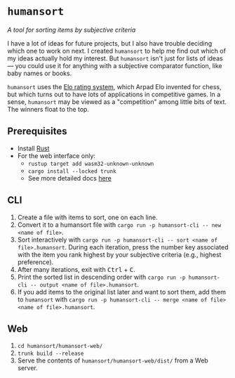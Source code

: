 # `humansort`

*A tool for sorting items by subjective criteria*

I have a lot of ideas for future projects, but I also have trouble deciding
which one to work on next. I created `humansort` to help me find out which of my
ideas actually hold my interest. But `humansort` isn't just for lists of ideas —
you could use it for anything with a subjective comparator function, like baby
names or books.

`humansort` uses the [Elo rating system][elo], which Arpad Elo invented for
chess, but which turns out to have lots of applications in competitive games. In
a sense, `humansort` may be viewed as a "competition" among little bits of text.
The winners float to the top.

[elo]: https://en.wikipedia.org/wiki/Elo_rating_system

## Prerequisites

- Install [Rust](https://rustup.rs/)
- For the web interface only:
  - `rustup target add wasm32-unknown-unknown`
  - `cargo install --locked trunk`
  - See more detailed docs [here](https://yew.rs/docs/getting-started/introduction)

## CLI

1. Create a file with items to sort, one on each line.
2. Convert it to a humansort file with `cargo run -p humansort-cli -- new <name
   of file>`.
3. Sort interactively with `cargo run -p humansort-cli -- sort <name of
   file>.humansort`. During each iteration, press the number key associated with
   the item you rank highest by your subjective criteria (e.g., highest
   preference).
4. After many iterations, exit with <kbd>Ctrl</kbd> + <kbd>C</kbd>.
5. Print the sorted list in descending order with `cargo run -p humansort-cli --
   output <name of file>.humansort`.
6. If you add items to the original list later and want to sort them, add them
   to `humansort` with `cargo run -p humansort-cli -- merge <name of file> <name
   of file>.humansort`.

## Web

1. `cd humansort/humansort-web/`
2. `trunk build --release`
3. Serve the contents of `humansort/humansort-web/dist/` from a Web server.
